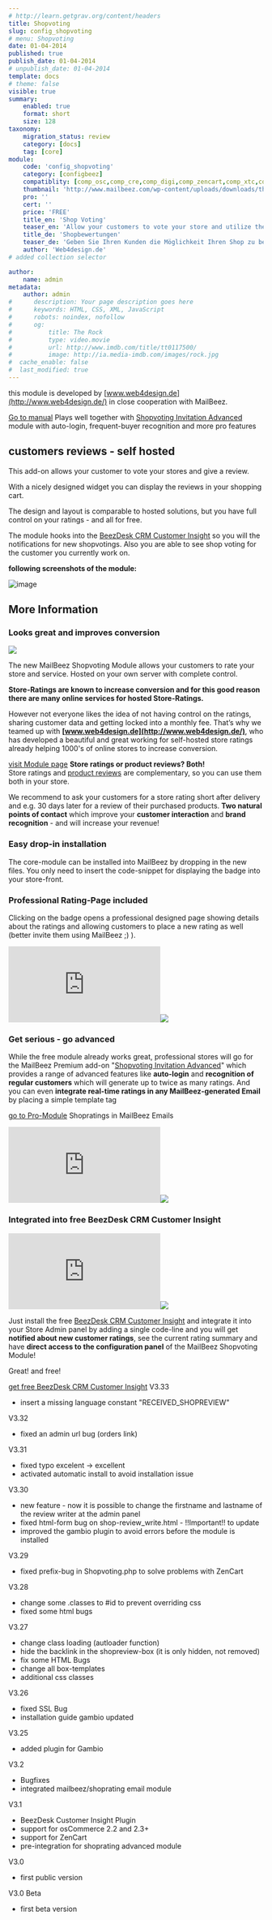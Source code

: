 ```yaml
---
# http://learn.getgrav.org/content/headers
title: Shopvoting
slug: config_shopvoting
# menu: Shopvoting
date: 01-04-2014
published: true
publish_date: 01-04-2014
# unpublish_date: 01-04-2014
template: docs
# theme: false
visible: true
summary:
    enabled: true
    format: short
    size: 128
taxonomy:
    migration_status: review
    category: [docs]
    tag: [core]
module:
    code: 'config_shopvoting'
    category: [configbeez]
    compatiblity: [comp_osc,comp_cre,comp_digi,comp_zencart,comp_xtc,comp_gambio]
    thumbnail: 'http://www.mailbeez.com/wp-content/uploads/downloads/thumbnails/2014/06/icon_32.png'
    pro: ''
    cert: ''
    price: 'FREE'
    title_en: 'Shop Voting'
    teaser_en: 'Allow your customers to vote your store and utilize the results to increase conversion'
    title_de: 'Shopbewertungen'
    teaser_de: 'Geben Sie Ihren Kunden die Möglichkeit Ihren Shop zu bewerten und nutzen Sie die Ergebnisse zur Konversion-Optimierung'
    author: 'Web4design.de'
# added collection selector

author:
    name: admin
metadata:
    author: admin
#      description: Your page description goes here
#      keywords: HTML, CSS, XML, JavaScript
#      robots: noindex, nofollow
#      og:
#          title: The Rock
#          type: video.movie
#          url: http://www.imdb.com/title/tt0117500/
#          image: http://ia.media-imdb.com/images/rock.jpg
#  cache_enable: false
#  last_modified: true
---
```


this module is developed by [www.web4design.de](http://www.web4design.de/) in close cooperation with MailBeez.

 [Go to manual](http://www.web4design.de/module_infos/english/shopreviews/index.php) Plays well together with [Shopvoting Invitation Advanced](/documentation/mailbeez/shoprating_advanced/) module with auto-login, frequent-buyer recognition and more pro features

## customers reviews - self hosted

This add-on allows your customer to vote your stores and give a review.

With a nicely designed widget you can display the reviews in your shopping cart.

The design and layout is comparable to hosted solutions, but you have full control on your ratings - and all for free.

The module hooks into the [BeezDesk CRM Customer Insight](/documentation/configbeez/config_customer_insight/) so you will the notifications for new shopvotings. Also you are able to see shop voting for the customer you currently work on.

**following screenshots of the module:**

![image](http://www.web4design.de/module_infos/english/shopreviews/img/infosfunctions.jpg)

## More Information

### Looks great and improves conversion

![](http://www.mailbeez.com/images/en_shoprating_box.png)

The new MailBeez Shopvoting Module allows your customers to rate your store and service. Hosted on your own server with complete control.

**Store-Ratings are known to increase conversion and for this good reason there are many online services for hosted Store-Ratings.**

However not everyone likes the idea of not having control on the ratings, sharing customer data and getting locked into a monthly fee. That’s why we teamed up with **[www.web4design.de](http://www.web4design.de/)**, who has developed a beautiful and great working for self-hosted store ratings already helping 1000's of online stores to increase conversion.

 [visit Module page](/documentation/configbeez/config_shopvoting/) **Store ratings or product reviews? Both!**   
Store ratings and [product reviews](/documentation/mailbeez/review_advanced/) are complementary, so you can use them both in your store.

We recommend to ask your customers for a store rating short after delivery and e.g. 30 days later for a review of their purchased products. **Two natural points of contact** which improve your **customer interaction** and **brand recognition** - and will increase your revenue!

### Easy drop-in installation

The core-module can be installed into MailBeez by dropping in the new files. You only need to insert the code-snippet for displaying the badge into your store-front.

### Professional Rating-Page included

Clicking on the badge opens a professional designed page showing details about the ratings and allowing customers to place a new rating as well (better invite them using MailBeez ;) ).

[![](http://localhost/wordpress_mailbeez_EOL/wp-content/themes/awake/lib/scripts/timthumb/thumb.php?src=http://www.mailbeez.com/images/en_shoprating_page.png&w=600&h=500&zc=1&q=100 "rating page")](http://www.mailbeez.com/images/en_shoprating_page.png "rating page")![](http://localhost/wordpress_mailbeez_EOL/wp-content/themes/awake/images/shortcodes/image_shadow.png)

### Get serious - go advanced

While the free module already works great, professional stores will go for the MailBeez Premium add-on "[Shopvoting Invitation Advanced](/documentation/mailbeez/shoprating_advanced/)" which provides a range of advanced features like **auto-login** and **recognition of regular customers** which will generate up to twice as many ratings. And you can even **integrate real-time ratings in any MailBeez-generated Email** by placing a simple template tag

 [go to Pro-Module](/documentation/mailbeez/shoprating_advanced/) Shopratings in MailBeez Emails

[![](http://localhost/wordpress_mailbeez_EOL/wp-content/themes/awake/lib/scripts/timthumb/thumb.php?src=http://www.mailbeez.com/images/en_shoprating_advanced_integration.png&w=250&h=350&zc=1&q=100 "Shopratings in MailBeez Emails")](http://www.mailbeez.com/images/en_shoprating_advanced_integration.png "Shopratings in MailBeez Emails")![](http://localhost/wordpress_mailbeez_EOL/wp-content/themes/awake/images/shortcodes/image_shadow.png)

### Integrated into free BeezDesk CRM Customer Insight

[![](http://localhost/wordpress_mailbeez_EOL/wp-content/themes/awake/lib/scripts/timthumb/thumb.php?src=http://www.mailbeez.com/images/en_shoprating_notification.png&w=600&h=400&zc=1&q=100 "notifications")](http://www.mailbeez.com/images/en_shoprating_notification.png "notifications")![](http://localhost/wordpress_mailbeez_EOL/wp-content/themes/awake/images/shortcodes/image_shadow.png)

Just install the free [BeezDesk CRM Customer Insight](/documentation/configbeez/config_customer_insight/) and integrate it into your Store Admin panel by adding a single code-line and you will get **notified about new customer ratings**, see the current rating summary and have **direct access to the configuration panel** of the MailBeez Shopvoting Module!

Great! and free!

 [get free BeezDesk CRM Customer Insight](/documentation/configbeez/config_customer_insight/)
V3.33
- insert a missing language constant "RECEIVED_SHOPREVIEW"

V3.32
- fixed an admin url bug (orders link)

V3.31
- fixed typo excelent -> excellent
- activated automatic install to avoid installation issue

V3.30
- new feature - now it is possible to change the firstname and lastname of the review writer at the admin panel
- fixed html-form bug on shop-review_write.html - !!Important!! to update
- improved the gambio plugin to avoid errors before the module is installed

V3.29
- fixed prefix-bug in Shopvoting.php to solve problems with ZenCart

V3.28
- change some .classes to #id to prevent overriding css
- fixed some html bugs

V3.27
- change class loading (autloader function)
- hide the backlink in the shopreview-box (it is only hidden, not removed)
- fix some HTML Bugs
- change all box-templates
- additional css classes

V3.26
- fixed SSL Bug
- installation guide gambio updated

V3.25
- added plugin for Gambio

V3.2
- Bugfixes
- integrated mailbeez/shoprating email module

V3.1
- BeezDesk Customer Insight Plugin
- support for osCommerce 2.2 and 2.3+
- support for ZenCart
- pre-integration for shoprating advanced module

V3.0
- first public version

V3.0 Beta
- first beta version